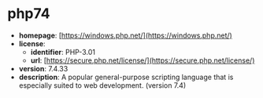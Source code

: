 # php74

- **homepage**: [https://windows.php.net/](https://windows.php.net/)
- **license**:
  - **identifier**: PHP-3.01
  - **url**: [https://secure.php.net/license/](https://secure.php.net/license/)
- **version**: 7.4.33
- **description**: A popular general-purpose scripting language that is especially suited to web development. (version 7.4)

